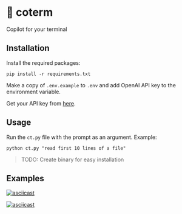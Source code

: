 # 🤖 coterm

Copilot for your terminal

## Installation

Install the required packages:

```
pip install -r requirements.txt
```

Make a copy of `.env.example` to `.env` and add OpenAI API key to the environment variable.

Get your API key from [here](https://beta.openai.com/account/api-keys).

## Usage

Run the `ct.py` file with the prompt as an argument. Example:

```
python ct.py "read first 10 lines of a file"
```

> TODO: Create binary for easy installation

## Examples

[![asciicast](https://asciinema.org/a/OPYtzVWXJL64YhSXX2Nml6fEP.svg)](https://asciinema.org/a/OPYtzVWXJL64YhSXX2Nml6fEP)

[![asciicast](https://asciinema.org/a/lHpiN2qGq3nowhTxjXvP60xDP.svg)](https://asciinema.org/a/lHpiN2qGq3nowhTxjXvP60xDP)

